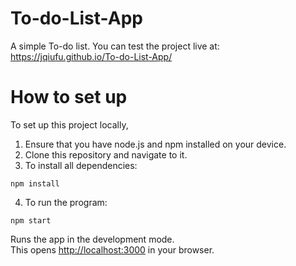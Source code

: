 # To-do-List-App

A simple To-do list.
You can test the project live at: https://jqiufu.github.io/To-do-List-App/

# How to set up

To set up this project locally,

1. Ensure that you have node.js and npm installed on your device.
2. Clone this repository and navigate to it.
3. To install all dependencies:

```
npm install
```

4. To run the program:

```
npm start
```

Runs the app in the development mode.<br />
This opens [http://localhost:3000](http://localhost:3000) in your browser.
